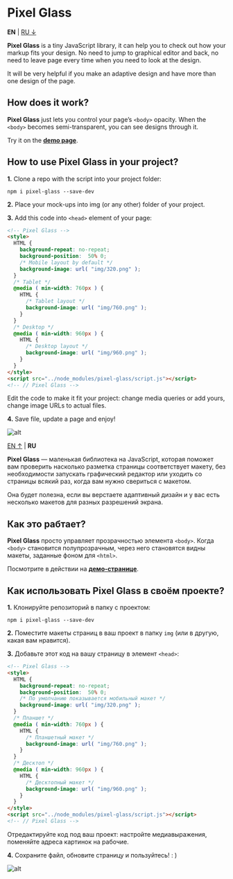 # Pixel Glass

**EN** | <a href="https://github.com/yoksel/pixel-glass-js#user-content-ru" id="en">RU &darr;</a>

**Pixel Glass** is a tiny JavaScript library, it can help you to check out how your markup fits your design. No need to jump to graphical editor and back, no need to leave page every time when you need to look at the design.

It will be very helpful if you make an adaptive design and have more than one design of the page.

## How does it work?

**Pixel Glass** just lets you control your page’s `<body>` opacity. When the `<body>` becomes semi-transparent, you can see designs through it.

Try it on the [**demo page**](https://yoksel.github.io/pixel-glass-js/).

## How to use Pixel Glass in your project?

**1.** Clone a repo with the script into your project folder:

  ```shell
  npm i pixel-glass --save-dev
  ```

**2.** Place your mock-ups into img (or any other) folder of your project.

**3.** Add this code into `<head>` element of your page:

  ```html
  <!-- Pixel Glass -->
  <style>
    HTML {
      background-repeat: no-repeat;
      background-position:  50% 0;
      /* Mobile layout by default */
      background-image: url( "img/320.png" );
    }
    /* Tablet */
    @media ( min-width: 760px ) {
      HTML {
        /* Tablet layout */
        background-image: url( "img/760.png" );
      }
    }
    /* Desktop */
    @media ( min-width: 960px ) {
      HTML {
        /* Desktop layout */
        background-image: url( "img/960.png" );
      }
    }
  </style>
  <script src="../node_modules/pixel-glass/script.js"></script>
  <!-- // Pixel Glass -->
  ```

  Edit the code to make it fit your project: change media queries or add yours, change image URLs to actual files.

**4.** Save file, update a page and enjoy!

![alt ](https://img-fotki.yandex.ru/get/50623/5091629.a4/0_92173_27b6855f_orig)

<a href="https://github.com/yoksel/pixel-glass-js#user-content-en" id="ru">EN &uarr;</a> | **RU**

**Pixel Glass** — маленькая библиотека на JavaScript, которая поможет вам проверить насколько разметка страницы соответствует макету, без необходимости запускать графический редактор или уходить со страницы всякий раз, когда вам нужно свериться с макетом.

Она будет полезна, если вы верстаете адаптивный дизайн и у вас есть несколько макетов для разных разрешений экрана.

## Как это рабтает?

**Pixel Glass** просто управляет прозрачностью элемента `<body>`. Когда `<body>` становится полупрозрачным, через него становятся видны макеты, заданные фоном для `<html>`.

Посмотрите в действии на [**демо-странице**](https://yoksel.github.io/pixel-glass-js/).

## Как использовать Pixel Glass в своём проекте?

**1.** Клонируйте репозиторий в папку с проектом:

  ```shell
  npm i pixel-glass --save-dev
  ```

**2.** Поместите макеты страниц в ваш проект в папку `img` (или в другую, какая вам нравится).

**3.** Добавьте этот код на вашу страницу в элемент `<head>`:

  ```html
  <!-- Pixel Glass -->
  <style>
    HTML {
      background-repeat: no-repeat;
      background-position:  50% 0;
      /* По умолчанию показывается мобильный макет */
      background-image: url( "img/320.png" );
    }
    /* Планшет */
    @media ( min-width: 760px ) {
      HTML {
        /* Планшетный макет */
        background-image: url( "img/760.png" );
      }
    }
    /* Десктоп */
    @media ( min-width: 960px ) {
      HTML {
        /* Десктопный макет */
        background-image: url( "img/960.png" );
      }
    }
  </style>
  <script src="../node_modules/pixel-glass/script.js"></script>
  <!-- // Pixel Glass -->
  ```

  Отредактируйте код под ваш проект: настройте медиавыражения, поменяйте адреса картинок на рабочие.

**4.** Сохраните файл, обновите страницу и пользуйтесь! : )

![alt ](https://img-fotki.yandex.ru/get/50623/5091629.a4/0_92173_27b6855f_orig)
